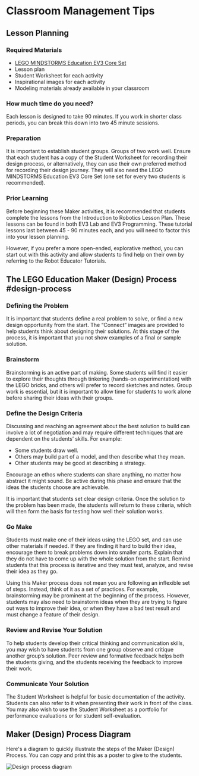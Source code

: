 # Classroom Management Tips

## Lesson Planning

### Required Materials

* [LEGO MINDSTORMS Education EV3 Core Set](https://education.lego.com/enus/products/legomindstormseducationev3coreset/5003400)
* Lesson plan
* Student Worksheet for each activity
* Inspirational images for each activity
* Modeling materials already available in your classroom

### How much time do you need?

Each lesson is designed to take 90 minutes. If you work in shorter class periods, you can break this down into two 45 minute sessions.

### Preparation

It is important to establish student groups. Groups of two work well. Ensure that each student has a copy of the Student Worksheet for recording their design process, or alternatively, they can use their own preferred method for recording their design journey. They will also need the LEGO MINDSTORMS Education EV3 Core Set (one set for every two students is recommended).

### Prior Learning

Before beginning these Maker activities, it is recommended that students complete the lessons from the Introduction to Robotics Lesson Plan. These lessons can be found in both EV3 Lab and EV3 Programming. These tutorial lessons last between 45 - 90 minutes each, and you will need to factor this into your lesson planning.

However, if you prefer a more open-ended, explorative method, you can start out with this activity and allow students to find help on their own by referring to the Robot Educator Tutorials.

## The LEGO Education Maker (Design) Process #design-process

### Defining the Problem

It is important that students define a real problem to solve, or find a new design opportunity from the start. The “Connect” images are provided to help students think about designing their solutions. At this stage of the process, it is important that you not show examples of a final or sample solution.

### Brainstorm

Brainstorming is an active part of making. Some students will find it easier to explore their thoughts through tinkering (hands-on experimentation) with the LEGO bricks, and others will prefer to record sketches and notes. Group work is essential, but it is important to allow time for students to work alone before sharing their ideas with their groups.

### Define the Design Criteria

Discussing and reaching an agreement about the best solution to build can involve a lot of negotiation and may require different techniques that are dependent on the students’ skills. For example:

* Some students draw well.
* Others may build part of a model, and then describe what they mean.
* Other students may be good at describing a strategy.

Encourage an ethos where students can share anything, no matter how abstract it might sound. Be active during this phase and ensure that the ideas the students choose are achievable.

It is important that students set clear design criteria. Once the solution to the problem has been made, the students will return to these criteria, which will then form the basis for testing how well their solution works.

### Go Make

Students must make one of their ideas using the LEGO set, and can use other materials if needed. If they are finding it hard to build their idea, encourage them to break problems down into smaller parts. Explain that they do not have to come up with the whole solution from the start. Remind students that this process is iterative and they must test, analyze, and revise their idea as they go.

Using this Maker process does not mean you are following an inflexible set of steps. Instead, think of it as a set of practices.
For example, brainstorming may be prominent at the beginning of the process. However, students may also need to brainstorm ideas when they are trying to figure out ways to improve their idea, or when they have a bad test result and must change a feature of their design.

### Review and Revise Your Solution

To help students develop their critical thinking and communication skills, you may wish to have students from one group observe and critique another group’s solution. Peer review and formative feedback helps both the students giving, and the students receiving the feedback to improve their work.

### Communicate Your Solution

The Student Worksheet is helpful for basic documentation of the activity. Students can also refer to it when presenting their work in front of the class. You may also wish to use the Student Worksheet as a portfolio for performance evaluations or for student self-evaluation.

## Maker (Design) Process Diagram

Here's a diagram to quickly illustrate the steps of the Maker (Design) Process. You can copy and print this as a poster to give to the students.

![Design process diagram](/static/lessons/common/lego-maker-design-process-large.jpg)